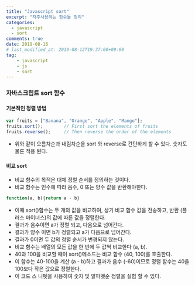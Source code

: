 ```yaml
---
title: "Javascript sort"
excerpt: "자주사용하는 함수들 정리"
categories: 
  - javascript
  - sort
comments: true
date: 2019-08-16
# last_modified_at: 2019-08-12T19:37:00+09:00
tag: 
    - javascript
    - js
    - sort
---
```


### 자바스크립트 sort 함수

#### 기본적인 정렬 방법
```javascript
var fruits = ["Banana", "Orange", "Apple", "Mango"];
fruits.sort();        // First sort the elements of fruits 
fruits.reverse();     // Then reverse the order of the elements
```
- 위와 같이 오름차순과 내림차순을 sort 와 reverse로 간단하게 할 수 있다. 숫자도 물론 적용 된다.

#### 비교 sort
- 비교 함수의 목적은 대체 정렬 순서를 정의하는 것이다.
- 비교 함수는 인수에 따라 음수, 0 또는 양수 값을 반환해야한다.
```javascript
function(a, b){return a - b}
```
- 이때 sort()함수는 두 개의 값을 비교하여, 상기 비교 함수 값을 전송하고, 반환 (플러스 마이너스)의 값에 따른 값을 정렬한다.
- 결과가 음수이면 a가 정렬 되고, 다음으로 넘어간다.
- 결과가 양수 이면 b가 정렬되고 a가 다음으로 넘어간다.
- 결과가 0이면 두 값의 정렬 순서가 변경되지 않는다.
- 비교 함수는 배열의 모든 값을 한 번에 두 값씩 비교한다 (a, b).
- 40과 100을 비교할 때이 sort()메소드는 비교 함수 (40, 100)를 호출한다.
- 이 함수는 40-100을 계산 (a - b)하고 결과가 음수 (-60)이므로 정렬 함수는 40을 100보다 작은 값으로 정렬한다.
- 이 코드 스 니펫을 사용하여 숫자 및 알파벳순 정렬을 실험 할 수 있다.

